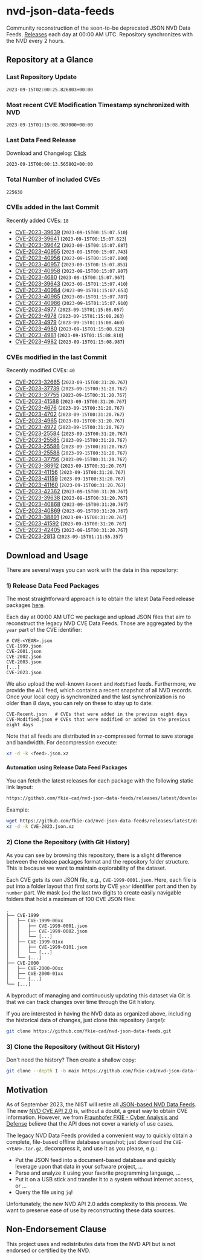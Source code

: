 # nvd-json-data-feeds

Community reconstruction of the soon-to-be deprecated JSON NVD Data Feeds. 
[Releases](https://github.com/fkie-cad/nvd-json-data-feeds/releases/latest) each day at 00:00 AM UTC.
Repository synchronizes with the NVD every 2 hours.

## Repository at a Glance

### Last Repository Update

```plain
2023-09-15T02:00:25.826803+00:00
```

### Most recent CVE Modification Timestamp synchronized with NVD

```plain
2023-09-15T01:15:08.987000+00:00
```

### Last Data Feed Release

Download and Changelog: [Click](https://github.com/fkie-cad/nvd-json-data-feeds/releases/latest)

```plain
2023-09-15T00:00:13.565802+00:00
```

### Total Number of included CVEs

```plain
225638
```

### CVEs added in the last Commit

Recently added CVEs: `18`

* [CVE-2023-39639](CVE-2023/CVE-2023-396xx/CVE-2023-39639.json) (`2023-09-15T00:15:07.510`)
* [CVE-2023-39641](CVE-2023/CVE-2023-396xx/CVE-2023-39641.json) (`2023-09-15T00:15:07.623`)
* [CVE-2023-39642](CVE-2023/CVE-2023-396xx/CVE-2023-39642.json) (`2023-09-15T00:15:07.687`)
* [CVE-2023-40955](CVE-2023/CVE-2023-409xx/CVE-2023-40955.json) (`2023-09-15T00:15:07.743`)
* [CVE-2023-40956](CVE-2023/CVE-2023-409xx/CVE-2023-40956.json) (`2023-09-15T00:15:07.800`)
* [CVE-2023-40957](CVE-2023/CVE-2023-409xx/CVE-2023-40957.json) (`2023-09-15T00:15:07.853`)
* [CVE-2023-40958](CVE-2023/CVE-2023-409xx/CVE-2023-40958.json) (`2023-09-15T00:15:07.907`)
* [CVE-2023-4680](CVE-2023/CVE-2023-46xx/CVE-2023-4680.json) (`2023-09-15T00:15:07.967`)
* [CVE-2023-39643](CVE-2023/CVE-2023-396xx/CVE-2023-39643.json) (`2023-09-15T01:15:07.410`)
* [CVE-2023-40984](CVE-2023/CVE-2023-409xx/CVE-2023-40984.json) (`2023-09-15T01:15:07.653`)
* [CVE-2023-40985](CVE-2023/CVE-2023-409xx/CVE-2023-40985.json) (`2023-09-15T01:15:07.787`)
* [CVE-2023-40986](CVE-2023/CVE-2023-409xx/CVE-2023-40986.json) (`2023-09-15T01:15:07.910`)
* [CVE-2023-4977](CVE-2023/CVE-2023-49xx/CVE-2023-4977.json) (`2023-09-15T01:15:08.057`)
* [CVE-2023-4978](CVE-2023/CVE-2023-49xx/CVE-2023-4978.json) (`2023-09-15T01:15:08.263`)
* [CVE-2023-4979](CVE-2023/CVE-2023-49xx/CVE-2023-4979.json) (`2023-09-15T01:15:08.460`)
* [CVE-2023-4980](CVE-2023/CVE-2023-49xx/CVE-2023-4980.json) (`2023-09-15T01:15:08.623`)
* [CVE-2023-4981](CVE-2023/CVE-2023-49xx/CVE-2023-4981.json) (`2023-09-15T01:15:08.810`)
* [CVE-2023-4982](CVE-2023/CVE-2023-49xx/CVE-2023-4982.json) (`2023-09-15T01:15:08.987`)


### CVEs modified in the last Commit

Recently modified CVEs: `40`

* [CVE-2023-32665](CVE-2023/CVE-2023-326xx/CVE-2023-32665.json) (`2023-09-15T00:31:20.767`)
* [CVE-2023-37739](CVE-2023/CVE-2023-377xx/CVE-2023-37739.json) (`2023-09-15T00:31:20.767`)
* [CVE-2023-37755](CVE-2023/CVE-2023-377xx/CVE-2023-37755.json) (`2023-09-15T00:31:20.767`)
* [CVE-2023-41588](CVE-2023/CVE-2023-415xx/CVE-2023-41588.json) (`2023-09-15T00:31:20.767`)
* [CVE-2023-4676](CVE-2023/CVE-2023-46xx/CVE-2023-4676.json) (`2023-09-15T00:31:20.767`)
* [CVE-2023-4702](CVE-2023/CVE-2023-47xx/CVE-2023-4702.json) (`2023-09-15T00:31:20.767`)
* [CVE-2023-4965](CVE-2023/CVE-2023-49xx/CVE-2023-4965.json) (`2023-09-15T00:31:20.767`)
* [CVE-2023-4972](CVE-2023/CVE-2023-49xx/CVE-2023-4972.json) (`2023-09-15T00:31:20.767`)
* [CVE-2023-25584](CVE-2023/CVE-2023-255xx/CVE-2023-25584.json) (`2023-09-15T00:31:20.767`)
* [CVE-2023-25585](CVE-2023/CVE-2023-255xx/CVE-2023-25585.json) (`2023-09-15T00:31:20.767`)
* [CVE-2023-25586](CVE-2023/CVE-2023-255xx/CVE-2023-25586.json) (`2023-09-15T00:31:20.767`)
* [CVE-2023-25588](CVE-2023/CVE-2023-255xx/CVE-2023-25588.json) (`2023-09-15T00:31:20.767`)
* [CVE-2023-37756](CVE-2023/CVE-2023-377xx/CVE-2023-37756.json) (`2023-09-15T00:31:20.767`)
* [CVE-2023-38912](CVE-2023/CVE-2023-389xx/CVE-2023-38912.json) (`2023-09-15T00:31:20.767`)
* [CVE-2023-41156](CVE-2023/CVE-2023-411xx/CVE-2023-41156.json) (`2023-09-15T00:31:20.767`)
* [CVE-2023-41159](CVE-2023/CVE-2023-411xx/CVE-2023-41159.json) (`2023-09-15T00:31:20.767`)
* [CVE-2023-41160](CVE-2023/CVE-2023-411xx/CVE-2023-41160.json) (`2023-09-15T00:31:20.767`)
* [CVE-2023-42362](CVE-2023/CVE-2023-423xx/CVE-2023-42362.json) (`2023-09-15T00:31:20.767`)
* [CVE-2023-39638](CVE-2023/CVE-2023-396xx/CVE-2023-39638.json) (`2023-09-15T00:31:20.767`)
* [CVE-2023-40868](CVE-2023/CVE-2023-408xx/CVE-2023-40868.json) (`2023-09-15T00:31:20.767`)
* [CVE-2023-40869](CVE-2023/CVE-2023-408xx/CVE-2023-40869.json) (`2023-09-15T00:31:20.767`)
* [CVE-2023-38891](CVE-2023/CVE-2023-388xx/CVE-2023-38891.json) (`2023-09-15T00:31:20.767`)
* [CVE-2023-41592](CVE-2023/CVE-2023-415xx/CVE-2023-41592.json) (`2023-09-15T00:31:20.767`)
* [CVE-2023-42405](CVE-2023/CVE-2023-424xx/CVE-2023-42405.json) (`2023-09-15T00:31:20.767`)
* [CVE-2023-2813](CVE-2023/CVE-2023-28xx/CVE-2023-2813.json) (`2023-09-15T01:11:55.357`)


## Download and Usage

There are several ways you can work with the data in this repository:

### 1) Release Data Feed Packages

The most straightforward approach is to obtain the latest Data Feed release packages [here](https://github.com/fkie-cad/nvd-json-data-feeds/releases/latest).

Each day at 00:00 AM UTC we package and upload JSON files that aim to reconstruct the legacy NVD CVE Data Feeds.
Those are aggregated by the `year` part of the CVE identifier:

```
# CVE-<YEAR>.json
CVE-1999.json
CVE-2001.json
CVE-2002.json
CVE-2003.json
[...]
CVE-2023.json
```

We also upload the well-known `Recent` and `Modified` feeds.
Furthermore, we provide the `All` feed, which contains a recent snapshot of all NVD records.
Once your local copy is synchronized and the last synchronization is no older than 8 days, you can rely on these to stay up to date:

```plain
CVE-Recent.json   # CVEs that were added in the previous eight days
CVE-Modified.json # CVEs that were modified or added in the previous eight days
```

Note that all feeds are distributed in `xz`-compressed format to save storage and bandwidth.
For decompression execute:

```sh
xz -d -k <feed>.json.xz
```


#### Automation using Release Data Feed Packages

You can fetch the latest releases for each package with the following static link layout:

```sh
https://github.com/fkie-cad/nvd-json-data-feeds/releases/latest/download/CVE-<YEAR>.json.xz
```

Example:

```sh
wget https://github.com/fkie-cad/nvd-json-data-feeds/releases/latest/download/CVE-2023.json.xz
xz -d -k CVE-2023.json.xz
```

### 2) Clone the Repository (with Git History)

As you can see by browsing this repository, there is a slight difference between the release packages format and the repository folder structure.
This is because we want to maintain explorability of the dataset.

Each CVE gets its own JSON file, e.g., `CVE-1999-0001.json`.
Here, each file is put into a folder layout that first sorts by CVE `year` identifier part and then by `number` part.
We mask (`xx`) the last two digits to create easily navigable folders that hold a maximum of 100 CVE JSON files:

```plain
.
├── CVE-1999
│   ├── CVE-1999-00xx
│   │   ├── CVE-1999-0001.json
│   │   ├── CVE-1999-0002.json
│   │   └── [...]
│   ├── CVE-1999-01xx
│   │   ├── CVE-1999-0101.json
│   │   └── [...]
│   └── [...]
├── CVE-2000
│   ├── CVE-2000-00xx
│   ├── CVE-2000-01xx
│   └── [...]
└── [...]
```

A byproduct of managing and continuously updating this dataset via Git is that we can track changes over time through the Git history.

If you are interested in having the NVD data as organized above, including the historical data of changes, just clone this repository (large!):

```sh
git clone https://github.com/fkie-cad/nvd-json-data-feeds.git
```

### 3) Clone the Repository (without Git History)

Don't need the history? Then create a shallow copy:

```sh
git clone --depth 1 -b main https://github.com/fkie-cad/nvd-json-data-feeds.git
```

## Motivation

As of September 2023, the NIST will retire all [JSON-based NVD Data Feeds](https://nvd.nist.gov/vuln/data-feeds#divRetirementBanner-1).
The new [NVD CVE API 2.0](https://nvd.nist.gov/developers/vulnerabilities) is, without a doubt, a great way to obtain CVE information.
However, we from [Fraunhofer FKIE - Cyber Analysis and Defense](https://www.fkie.fraunhofer.de/en/departments/cad.html) believe that the API does not cover a variety of use cases.

The legacy NVD Data Feeds provided a convenient way to quickly obtain a complete, file-based offline database snapshot; just download the `CVE-<YEAR>.tar.gz`, decompress it, and use it as you please, e.g.:

* Put the JSON feed into a document-based database and quickly leverage upon that data in your software project, ...
* Parse and analyze it using your favorite programming language, ...
* Put it on a USB stick and transfer it to a system without internet access, or ...
* Query the file using `jq`!

Unfortunately, the new NVD API 2.0 adds complexity to this process.
We want to preserve ease of use by reconstructing these data sources.

## Non-Endorsement Clause

This project uses and redistributes data from the NVD API but is not endorsed or certified by the NVD.